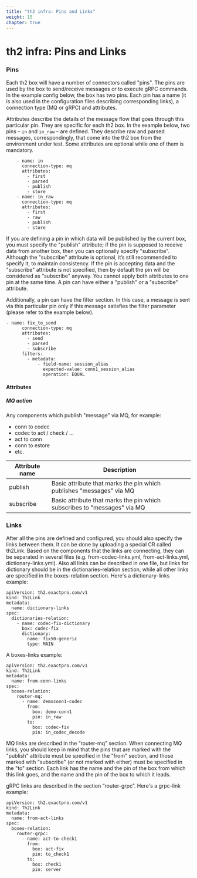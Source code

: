 ```yaml
---
title: "th2 infra: Pins and Links"
weight: 15
chapter: true
---
```


# th2 infra: Pins and Links

### Pins

Each th2 box will have a number of connectors called "pins". The pins are used by the box to send/receive messages or to execute gRPC commands. In the example config below, the box has two pins. Each pin has a name (it is also used in the configuration files describing corresponding links), a connection type (MQ or gRPC) and attributes.

Attributes describe the details of the message flow that goes through this particular pin. They are specific for each th2 box. In the example below, two pins – `in` and `in_raw` – are defined. They describe raw and parsed messages, correspondingly, that come into the th2 box from the environment under test. Some attributes are optional while one of them is mandatory.

```shell
    - name: in
      connection-type: mq
      attributes:
        - first
        - parsed
        - publish
        - store
    - name: in_raw
      connection-type: mq
      attributes:
        - first
        - raw
        - publish
        - store
```

If you are defining a pin in which data will be published by the current box, you must specify the "publish" attribute; if the pin is supposed to receive data from another box, then you can optionally specify "subscribe". Although the "subscribe" attribute is optional, it’s still recommended to specify it, to maintain consistency. If the pin is accepting data and the "subscribe" attribute is not specified, then by default the pin will be considered as "subscribe" anyway. You cannot apply both attributes to one pin at the same time. A pin can have either a "publish" or a "subscribe" attribute.

Additionally, a pin can have the filter section. In this case, a message is sent via this particular pin only if this message satisfies the filter parameter (please refer to the example below).

```shell
- name: fix_to_send
      connection-type: mq
      attributes:
        - send
        - parsed
        - subscribe
      filters:
        - metadata:
            - field-name: session_alias
              expected-value: conn1_session_alias
              operation: EQUAL
```

#### Attributes


##### MQ action

Any components which publish "message" via MQ, for example:
* conn to codec
* codec to act / check / …
* act to conn
* conn to estore
* etc.


| Attribute name | Description |
| -------- | -------- |
| publish     | Basic attribute that marks the pin which publishes "messages" via MQ     |
| subscribe     | Basic attribute that marks the pin which subscribes to "messages" via MQ     |

### Links

After all the pins are defined and configured, you should also specify the links between them. It can be done by uploading a special CR called th2Link. Based on the components that the links are connecting, they can be separated in several files (e.g. from-codec-links.yml, from-act-links.yml, dictionary-links.yml). Also all links can be described in one file, but links for dictionary should be in the dictionaries-relation section, while all other links are specified in the boxes-relation section.
Here's a dictionary-links example:

```shell
apiVersion: th2.exactpro.com/v1
kind: Th2Link
metadata:
  name: dictionary-links
spec:
  dictionaries-relation:
    - name: codec-fix-dictionary
      box: codec-fix
      dictionary:
        name: fix50-generic
        type: MAIN
```

A boxes-links example:

```shell
apiVersion: th2.exactpro.com/v1
kind: Th2Link
metadata:
  name: from-conn-links
spec:
  boxes-relation:
    router-mq:
      - name: democonn1-codec
        from:
          box: demo-conn1
          pin: in_raw
        to:
          box: codec-fix
          pin: in_codec_decode
```

MQ links are described in the “router-mq” section. When connecting MQ links, you should keep in mind that the pins that are marked with the "publish" attribute must be specified in the "from" section, and those marked with "subscribe" (or not marked with either) must be specified in the "to" section. Each link has the name and the pin of the box from which this link goes, and the name and the pin of the box to which it leads. 

gRPC links are described in the section “router-grpc”.
Here's a grpc-link example:

```shell
apiVersion: th2.exactpro.com/v1
kind: Th2Link
metadata:
  name: from-act-links
spec:
  boxes-relation:
    router-grpc:
      - name: act-to-check1
        from:
          box: act-fix
          pin: to_check1
        to:
          box: check1
          pin: server
```

